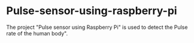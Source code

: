 # Pulse-sensor-using-raspberry-pi

The project "Pulse sensor using Raspberry Pi" is used to detect the Pulse rate of the human body".
